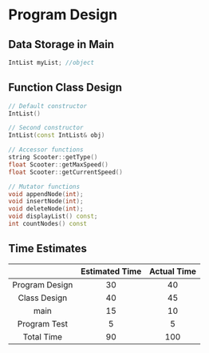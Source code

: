 # Program Design
## Data Storage in Main
``` cpp
IntList myList; //object
```
## Function Class Design
``` cpp
// Default constructor
IntList()

// Second constructor
IntList(const IntList& obj)

// Accessor functions
string Scooter::getType()
float Scooter::getMaxSpeed()
float Scooter::getCurrentSpeed()

// Mutator functions
void appendNode(int);
void insertNode(int);
void deleteNode(int);
void displayList() const;
int countNodes() const
```
## Time Estimates
|  | Estimated Time    | Actual Time    |
| :---:   | :---: | :---: |
| Program Design | 30   | 40   |
| Class Design |  40  | 45   |
| main | 15   | 10   |
| Program Test | 5   | 5   |
| Total Time | 90   | 100   |
